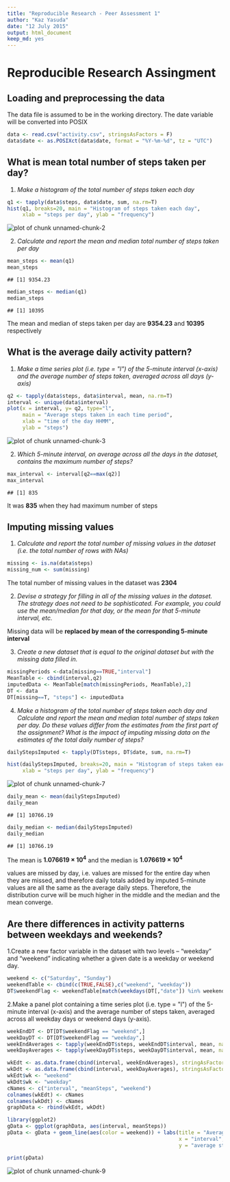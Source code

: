 ```yaml
---
title: "Reproducible Research - Peer Assessment 1"
author: "Kaz Yasuda"
date: "12 July 2015"
output: html_document
keep_md: yes
---
```


# Reproducible Research Assingment
## Loading and preprocessing the data
The data file is assumed to be in the working directory. The date variable will be converted into POSIX


```r
data <- read.csv("activity.csv", stringsAsFactors = F)
data$date <- as.POSIXct(data$date, format = "%Y-%m-%d", tz = "UTC")
```

## What is mean total number of steps taken per day?
1. *Make a histogram of the total number of steps taken each day*


```r
q1 <- tapply(data$steps, data$date, sum, na.rm=T)
hist(q1, breaks=20, main = "Histogram of steps taken each day",
     xlab = "steps per day", ylab = "frequency")
```

![plot of chunk unnamed-chunk-2](figure/unnamed-chunk-2-1.png) 

2. *Calculate and report the mean and median total number of steps taken per day*

```r
mean_steps <- mean(q1)
mean_steps
```

```
## [1] 9354.23
```

```r
median_steps <- median(q1)
median_steps
```

```
## [1] 10395
```
The mean and median of steps taken per day are **9354.23** and **10395** respectively


## What is the average daily activity pattern?
1. *Make a time series plot (i.e. type = "l") of the 5-minute interval (x-axis) and the average number of steps taken, averaged across all days (y-axis)*

```r
q2 <- tapply(data$steps, data$interval, mean, na.rm=T)
interval <- unique(data$interval)
plot(x = interval, y= q2, type="l",
     main = "Average steps taken in each time period",
     xlab = "time of the day HHMM",
     ylab = "steps")
```

![plot of chunk unnamed-chunk-3](figure/unnamed-chunk-3-1.png) 

2. *Which 5-minute interval, on average across all the days in the dataset, contains the maximum number of steps?*

```r
max_interval <- interval[q2==max(q2)]
max_interval
```

```
## [1] 835
```
It was **835** when they had maximum number of steps

## Imputing missing values
1. *Calculate and report the total number of missing values in the dataset (i.e. the total number of rows with NAs)*

```r
missing <- is.na(data$steps)
missing_num <- sum(missing)
```
The total number of missing values in the dataset was **2304**


2. *Devise a strategy for filling in all of the missing values in the dataset. The strategy does not need to be sophisticated. For example, you could use the mean/median for that day, or the mean for that 5-minute interval, etc.*  

Missing data will be **replaced by mean of the corresponding 5-minute interval**  

3. *Create a new dataset that is equal to the original dataset but with the missing data filled in.*

```r
missingPeriods <-data[missing==TRUE,"interval"]
MeanTable <- cbind(interval,q2)
imputedData <- MeanTable[match(missingPeriods, MeanTable),2]
DT <- data
DT[missing==T, "steps"] <- imputedData
```
  
4. *Make a histogram of the total number of steps taken each day and Calculate and report the mean and median total number of steps taken per day. Do these values differ from the estimates from the first part of the assignment? What is the impact of imputing missing data on the estimates of the total daily number of steps?*  

```r
dailyStepsImputed <- tapply(DT$steps, DT$date, sum, na.rm=T)

hist(dailyStepsImputed, breaks=20, main = "Histogram of steps taken each day with imputed value for missing values",
     xlab = "steps per day", ylab = "frequency")
```

![plot of chunk unnamed-chunk-7](figure/unnamed-chunk-7-1.png) 

```r
daily_mean <- mean(dailyStepsImputed)
daily_mean
```

```
## [1] 10766.19
```

```r
daily_median <- median(dailyStepsImputed)
daily_median
```

```
## [1] 10766.19
```
The mean is **1.076619 &times; 10<sup>4</sup>** and the median is **1.076619 &times; 10<sup>4</sup>**  

values are missed by day, i.e. values are missed for the entire day when they are missed, and therefore daily totals added by imputed 5-minute values are all the same as the average daily steps. Therefore, the distribution curve will be much higher in the middle and the median and the mean converge.

## Are there differences in activity patterns between weekdays and weekends?
1.Create a new factor variable in the dataset with two levels – “weekday” and “weekend” indicating whether a given date is a weekday or weekend day.

```r
weekend <- c("Saturday", "Sunday")
weekendTable <- cbind(c(TRUE,FALSE),c("weekend", "weekday"))
DT$weekendFlag <- weekendTable[match(weekdays(DT[,"date"]) %in% weekend, weekendTable),2]
```

2.Make a panel plot containing a time series plot (i.e. type = "l") of the 5-minute interval (x-axis) and the average number of steps taken, averaged across all weekday days or weekend days (y-axis).

```r
weekEndDT <- DT[DT$weekendFlag == "weekend",]
weekDayDT <- DT[DT$weekendFlag == "weekday",]
weekEndAverages <- tapply(weekEndDT$steps, weekEndDT$interval, mean, na.rm=T)
weekDayAverages <- tapply(weekDayDT$steps, weekDayDT$interval, mean, na.rm=T)

wkEdt <- as.data.frame(cbind(interval, weekEndAverages), stringAsFactors=F)
wkDdt <- as.data.frame(cbind(interval, weekDayAverages), stringsAsFactors=F)
wkEdt$wk <- "weekend"
wkDdt$wk <- "weekday"
cNames <- c("interval", "meanSteps", "weekend")
colnames(wkEdt) <- cNames
colnames(wkDdt) <- cNames
graphData <- rbind(wkEdt, wkDdt)

library(ggplot2)
gData <- ggplot(graphData, aes(interval, meanSteps))
pData <- gData + geom_line(aes(color = weekend)) + labs(title = "Average steps by 5 minute interval", 
                                                        x = "interval",
                                                        y = "average steps")

print(pData)
```

![plot of chunk unnamed-chunk-9](figure/unnamed-chunk-9-1.png) 
